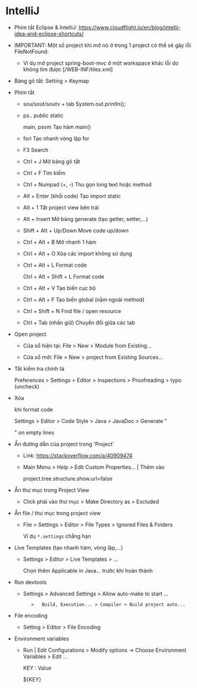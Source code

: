 # IntelliJ

- Phím tắt Eclipse & IntelliJ: https://www.cloudflight.io/en/blog/intellij-idea-and-eclipse-shortcuts/

- IMPORTANT: Một số project khi mở nó ở trong 1 project có thể sẽ gây lỗi FileNotFound:

	+ Ví dụ mở project spring-boot-mvc ở một workspace khác lỗi do không tìm được [/WEB-INF/tiles.xml]

- Bảng gõ tắt: Setting > Keymap

- Phím tắt
    
	- sou/sout/soutv  + tab					System.out.println();
	
	- ps..									public static
	
		main, psvm							Tạo hàm main()

    - fori									Tạo nhanh vòng lặp for
	
	- F3									Search
    
	- Ctrl + J                				Mở bảng gõ tắt
	
	- Ctrl + F                				Tìm kiếm
	
	- Ctrl + Numpad (+, -)                	Thu gọn long text hoặc method	
	
	- Alt + Enter (khối code)				Tạo import static
	
	- Alt + 1								Tắt project view bên trái
	
	- Alt + Insert							Mở bảng generate (tạo getter, setter,...)
	
	- Shift + Alt + Up/Down    				Move code up/down
	
	- Ctrl + Alt + B          				Mở nhanh 1 hàm
    
	- Ctrl + Alt + O          				Xóa các import không sử dụng
	
	- Ctrl + Alt + L          				Format code
	
	  Ctrl + Alt + Shift + L   				Format code 
	
	- Ctrl + Alt + V						Tạo biến cục bộ 
	
	- Ctrl + Alt + F						Tạo biến global (nằm ngoài method)
	
	- Ctrl + Shift + N						Find file / open resource

	- Ctrl + Tab (nhấn giữ) 				Chuyển đổi giữa các tab
	
- Open project

	+ Cửa sổ hiện tại: 	File > New > Module from Existing...
	
	+ Cửa sổ mới: 		File > New > project from Existing Sources...

- Tắt kiểm tra chính tả

	Preferences > Settings > Editor > Inspections > Proofreading > typo (uncheck)

- Xóa <p> khi format code

	Settings > Editor > Code Style > Java > JavaDoc > Generate "<p>" on empty lines

- Ẩn đường dẫn của project trong 'Project'

	+ Link: https://stackoverflow.com/a/40909474
	
	+ Main Menu > Help > Edit Custom Properties... | Thêm vào 
	
		project.tree.structure.show.url=false

- Ẩn thư mục trong Project View

	+ Click phải vào thư mục > Make Directory as > Excluded

- Ẩn file / thư mục trong project view

	+ File > Settings > Editor > File Types > Ignored Files & Folders

	  Ví dụ `*.settings` chẳng hạn

- Live Templates (tạo nhanh hàm, vòng lặp,...)

	+ Settings > Editor > Live Templates > ... 
			
	  Chọn thêm Applicable in Java... trước khi hoàn thành

- Run devtools
	
  	+ Settings > Advanced Settings > Allow auto-make to start ...
  
             >   Build, Execution... > Compiler > Build project auto...

- File encoding
	
	+ Setting > Editor > File Encoding

- Environment variables

	+ Run | Edit Configurations > Modify options -> Choose Environment Variables > Edit ...

		KEY		:	  Value
	
		${KEY}
    
